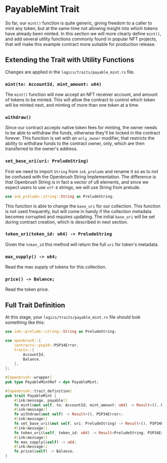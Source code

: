 # PayableMint Trait 
So far, our `mint()` function is quite generic, giving freedom to a caller to mint any token, but at the same time not allowing insight into which tokens have already been minted. In this section we will more clearly define `mint()`, and add several utility functions commonly found in popular NFT projects, that will make this example contract more suitable for production release.

## Extending the Trait with Utility Functions
Changes are applied in the `logics/traits/payable_mint.rs` file.

### `mint(to: AccountId, mint_amount: u64)`
The `mint()` function will now accept an NFT receiver account, and amount of tokens to be minted.
This will allow the contract to control which token will be minted next, and minting of more than one token at a time.

### `withdraw()`
Since our contract accepts native token fees for minting, the owner needs to be able to withdraw the funds, otherwise they'll be locked in the contract forever. This function is set with an `only_owner` modifier, that restricts the ability to withdraw funds to the contract owner, only, which are then transferred to the owner's address.

### `set_base_uri(uri: PreludeString)`
First we need to import `String` from `ink_prelude` and rename it so as to not be confused with the Openbrush String Implementation. The difference is that Openbrush String is in fact a vector of u8 elements, and since we expect users to use `utf-8` strings, we will use String from prelude.
```rust
use ink_prelude::string::String as PreludeString;
```
This function is able to change the `base_uri` for our collection. This function is not used frequently, but will come in handy if the collection metadata becomes corrupted and requires updating. The initial `base_uri` will be set during contract creation, which is described in next section.

### `token_uri(token_id: u64) -> PreludeString`
Given the `token_id` this method will return the full `uri` for token's metadata.

### `max_supply() -> u64;`
Read the max supply of tokens for this collection.
### `price() -> Balance;`
Read the token price.

## Full Trait Definition
At this stage, your `logics/traits/payable_mint.rs` file should look something like this:
```rust
use ink::prelude::string::String as PreludeString;

use openbrush::{
    contracts::psp34::PSP34Error,
    traits::{
        AccountId,
        Balance,
    },
};

#[openbrush::wrapper]
pub type PayableMintRef = dyn PayableMint;

#[openbrush::trait_definition]
pub trait PayableMint {
    #[ink(message, payable)]
    fn mint(&mut self, to: AccountId, mint_amount: u64) -> Result<(), PSP34Error>;
    #[ink(message)]
    fn withdraw(&mut self) -> Result<(), PSP34Error>;
    #[ink(message)]
    fn set_base_uri(&mut self, uri: PreludeString) -> Result<(), PSP34Error>;
    #[ink(message)]
    fn token_uri(&self, token_id: u64) -> Result<PreludeString, PSP34Error>;
    #[ink(message)]
    fn max_supply(&self) -> u64;
    #[ink(message)]
    fn price(&self) -> Balance;
}
```

